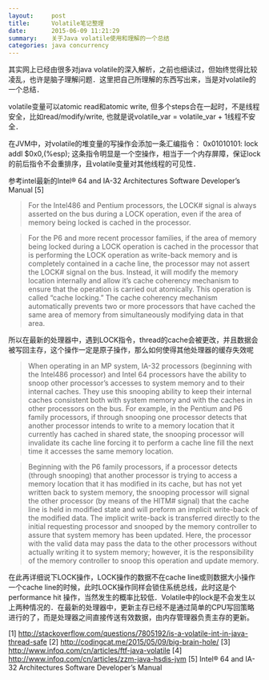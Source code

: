 ```yaml
---
layout:     post
title:      Volatile笔记整理
date:       2015-06-09 11:21:29
summary:    关于Java volatile使用和理解的一个总结
categories: java concurrency
---
```


其实网上已经由很多对java volatile的深入解析，之前也细读过，但始终觉得比较凌乱，也许是脑子理解问题．这里把自己所理解的东西写出来，当是对volatile的一个总结．

volatile变量可以atomic read和atomic write, 但多个steps合在一起时，不是线程安全，比如read/modify/write, 也就是说volatile_var = volatile_var + 1线程不安全．

在JVM中，对volatile的堆变量的写操作会添加一条汇编指令：
     0x01010101: lock addl $0x0,(%esp);
这条指令明显是一个空操作，相当于一个内存屏障，保证lock的前后指令不会重排序，且volatile变量对其他线程的可见性．

参考intel最新的Intel® 64 and IA-32 Architectures Software Developer’s Manual [5]

>For the Intel486 and Pentium processors, the LOCK# signal is always asserted on the bus during a LOCK operation, even if the area of memory being locked is cached in the processor.

>For the P6 and more recent processor families, if the area of memory being locked during a LOCK operation is cached in the processor that is performing the LOCK operation as write-back memory and is completely contained in a cache line, the processor may not assert the LOCK# signal on the bus. Instead, it will modify the memory location internally and allow it’s cache coherency mechanism to ensure that the operation is carried out atomically. This operation is called “cache locking.” The cache coherency mechanism automatically prevents two or more processors that have cached the same area of memory from simultaneously modifying data in that area.

所以在最新的处理器中，遇到LOCK指令，thread的cache会被更改，并且数据会被写回主存，这个操作一定是原子操作，那么如何使得其他处理器的缓存失效呢

>When operating in an MP system, IA-32 processors (beginning with the Intel486 processor) and Intel 64 processors have the ability to snoop other processor’s accesses to system memory and to their internal caches. They use this snooping ability to keep their internal caches consistent both with system memory and with the caches in other processors on the bus. For example, in the Pentium and P6 family processors, if through snooping one processor detects that another processor intends to write to a memory location that it currently has cached in shared state, the snooping processor will invalidate its cache line forcing it to perform a cache line fill the next time it accesses the same memory location.

>Beginning with the P6 family processors, if a processor detects (through snooping) that another processor is trying to access a memory location that it has modified in its cache, but has not yet written back to system memory, the snooping processor will signal the other processor (by means of the HITM# signal) that the cache line is held in modified state and will preform an implicit write-back of the modified data. The implicit write-back is transferred directly to the initial requesting processor and snooped by the memory controller to assure that system memory has been updated. Here, the processor with the valid data may pass the data to the other processors without actually writing it to system memory; however, it is the responsibility of the memory controller to snoop this operation and update memory.

在此再详细说下LOCK操作，LOCK操作的数据不在cache line或则数据大小操作一个cache line的时候，此时LOCK操作同样会锁住系统总线，此时这是个performance hit 操作，当然发生的概率比较低．Volatile中的lock是不会发生以上两种情况的．在最新的处理器中，更新主存已经不是通过简单的CPU写回策略进行的了，而是处理器之间直接传送有效数据，由内存管理器负责主存的更新。

[1] http://stackoverflow.com/questions/7805192/is-a-volatile-int-in-java-thread-safe
[2] http://codingcat.me/2015/05/09/big-brain-hole/
[3] http://www.infoq.com/cn/articles/ftf-java-volatile
[4] http://www.infoq.com/cn/articles/zzm-java-hsdis-jvm
[5] Intel® 64 and IA-32 Architectures Software Developer’s Manual
